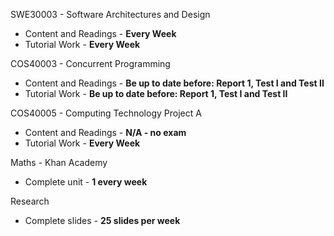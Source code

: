 SWE30003 - Software Architectures and Design
- Content and Readings - **Every Week**
- Tutorial Work - **Every Week**

COS40003 - Concurrent Programming
- Content and Readings - **Be up to date before: Report 1, Test I and Test II**
- Tutorial Work - **Be up to date before: Report 1, Test I and Test II**

COS40005 - Computing Technology Project A
- Content and Readings - **N/A - no exam**
- Tutorial Work - **Every Week**

Maths - Khan Academy
- Complete unit - **1 every week**

Research
- Complete slides - **25 slides per week**